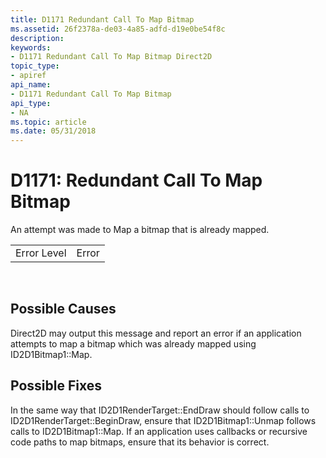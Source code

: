 ```yaml
---
title: D1171 Redundant Call To Map Bitmap
ms.assetid: 26f2378a-de03-4a85-adfd-d19e0be54f8c
description: 
keywords:
- D1171 Redundant Call To Map Bitmap Direct2D
topic_type:
- apiref
api_name:
- D1171 Redundant Call To Map Bitmap
api_type:
- NA
ms.topic: article
ms.date: 05/31/2018
---
```


# D1171: Redundant Call To Map Bitmap

An attempt was made to Map a bitmap that is already mapped.



|             |       |
|-------------|-------|
| Error Level | Error |



 

## Possible Causes

Direct2D may output this message and report an error if an application attempts to map a bitmap which was already mapped using ID2D1Bitmap1::Map.

## Possible Fixes

In the same way that ID2D1RenderTarget::EndDraw should follow calls to ID2D1RenderTarget::BeginDraw, ensure that ID2D1Bitmap1::Unmap follows calls to ID2D1Bitmap1::Map. If an application uses callbacks or recursive code paths to map bitmaps, ensure that its behavior is correct.

 

 




